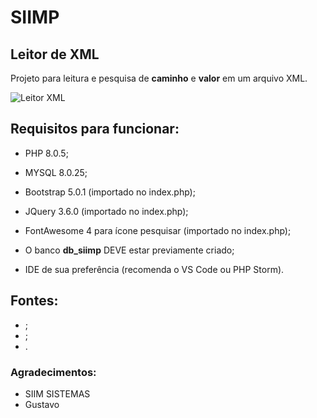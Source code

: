 # SIIMP
 ## Leitor de XML
 
 Projeto para leitura e pesquisa de **caminho** e **valor** em um arquivo XML.
 
 ![Leitor XML]()

  ## Requisitos para funcionar:
 * PHP 8.0.5;
 * MYSQL 8.0.25;
 * Bootstrap 5.0.1 (importado no index.php);
 * JQuery 3.6.0 (importado no index.php);
 * FontAwesome 4 para ícone pesquisar (importado no index.php);

 * O banco **db_siimp** DEVE estar previamente criado;

 * IDE de sua preferência (recomenda o VS Code ou PHP Storm).

 ## Fontes:

 - ;
 - ;
 - .
 
 ### Agradecimentos:
 - SIIM SISTEMAS
 - Gustavo
